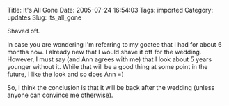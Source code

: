 Title: It's All Gone
Date: 2005-07-24 16:54:03
Tags: imported
Category: updates
Slug: its_all_gone

Shaved off.

In case you are wondering I'm referring to my goatee that I had for about 6 months now.  I already new that I would shave it off for the wedding.  However, I must say (and Ann agrees with me) that I look about 5 years younger without it.  While that will be a good thing at some point in the future, I like the look and so does Ann =)

So, I think the conclusion is that it will be back after the wedding (unless anyone can convince me otherwise).
